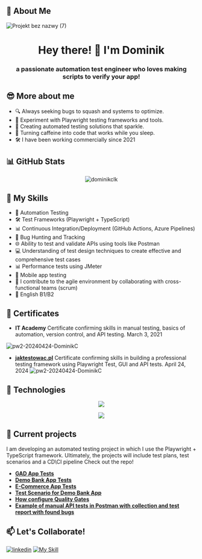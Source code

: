 ## 📝 About Me
![Projekt bez nazwy (7)](https://github.com/DominikCLK/Demo-Bank-Project/assets/75272795/9563588c-8860-432a-a663-2039fb7ff604)

<div align="center">

# Hey there! 👋 I'm Dominik

</div>

<div align="center">

### a passionate automation test engineer who loves making scripts to verify your app!

</div>

## 😎 More about me

- 🔍 Always seeking bugs to squash and systems to optimize.
- 🧪 Experiment with Playwright testing frameworks and tools.
- 🌟 Creating automated testing solutions that sparkle.
- 🚀 Turning caffeine into code that works while you sleep.
- 🛠️ I have been working commercially since 2021
  

## 📊 GitHub Stats
<!-- Use spaces or &nbsp; to try centering the image -->
<p align="center">
  <img src="https://github-readme-stats.vercel.app/api?username=dominikclk&show_icons=true&locale=en" alt="dominikclk" />
</p>

## 🦾 My Skills

- 🤖 Automation Testing
- 🛠️ Test Frameworks (Playwright + TypeScript)
- 📊 Continuous Integration/Deployment (GitHub Actions, Azure Pipelines)
- 🐛 Bug Hunting and Tracking
- 🌐 Ability to test and validate APIs using tools like Postman
- 💻 Understanding of test design techniques to create effective and comprehensive test cases
- 📊 Performance tests using JMeter
- 🤖 Mobile app testing
- 🧪 I contribute to the agile environment by collaborating with cross-functional teams (scrum)
- 🌟 English B1/B2

## 📝 Certificates
- **IT Academy** Certificate confirming skills in manual testing, basics of automation, version control, and API testing. March 3, 2021

![pw2-20240424-DominikC](https://github.com/DominikCLK/test-cases-for-Demo-Bank-App/assets/75272795/8f6ba3f9-261b-4cab-95e6-58e474012b6f)

- **[jaktestowac.pl](https://jaktestowac.pl/)** Certificate confirming skills in building a professional testing framework using Playwright Test, GUI and API tests. April 24, 2024
![pw2-20240424-DominikC](https://github.com/DominikCLK/Automation-tests-project-Playwright/assets/75272795/6719c3a5-9b30-4e3e-bad7-0d7803e96704)

## 🔧 Technologies

<p align="center">
  <a href="#">
    <img src="https://simpleskill.icons.workers.dev/svg?i=visualstudiocode,node.js,eslint,playwright,typescript,postman,html5,css3,githubactions,git,github,azuredevops,azurepipelines,apachejmeter,figma" />
  </a>
</p>
<p align="center">
  <a href="#">
    <img src="https://simpleskill.icons.workers.dev/svg?i=windows11,macos,googlechrome,prettier" />
  </a>
</p>

## 📂 Current projects

I am developing an automated testing project in which I use the Playwright + TypeScript framework. Ultimately, the projects will include test plans, test scenarios and a CD\CI pipeline
Check out the repo! 
- [**GAD App Tests**](https://github.com/DominikCLK/Automation-tests-project-Playwright)
- [**Demo Bank App Tests**](https://github.com/DominikCLK/Demo-Bank-Project)
- [**E-Commerce App Tests**](https://github.com/DominikCLK/eCommerce-tests)
- [**Test Scenario for Demo Bank App**](https://github.com/DominikCLK/test-cases-for-Demo-Bank-App)
- [**How configure Quality Gates**](https://github.com/DominikCLK/Wiki-for-Project-configuration-for-the-Quality-Gates-static-code-analysis)
- [**Example of manual API tests in Postman with collection and test report with found bugs**](https://github.com/DominikCLK/Restful-Booker-API-Tests)

## 📫 Let's Collaborate!
[![linkedin](https://simpleskill.icons.workers.dev/svg?i=linkedin)](https://www.linkedin.com/in/dominik-calak/) [![My Skill](https://skillicons.dev/icons?i=gmail&theme=light)](mailto:dominik.calak@gmail.com)


